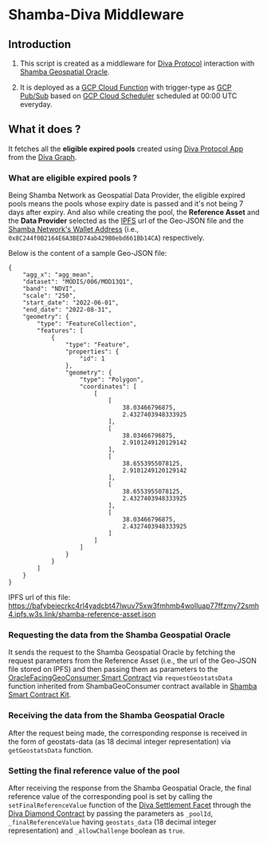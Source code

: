 # Shamba-Diva Middleware

## Introduction

1. This script is created as a middleware for [Diva Protocol](https://www.divaprotocol.io/) interaction with [Shamba Geospatial Oracle](https://shamba.network).

2. It is deployed as a [GCP Cloud Function](https://cloud.google.com/functions) with trigger-type as [GCP Pub/Sub](https://cloud.google.com/functions/docs/calling/pubsub) based on [GCP Cloud Scheduler](https://cloud.google.com/scheduler) scheduled at 00:00 UTC everyday. 

## What it does ?

It fetches all the **eligible expired pools** created using [Diva Protocol App](https://app.diva.finance/) from the [Diva Graph](https://thegraph.com/hosted-service/subgraph/divaprotocol/diva-goerli-new). 

### What are eligible expired pools ?

Being Shamba Network as Geospatial Data Provider, the eligible expired pools means the pools whose expiry date is passed and it's not being 7 days after expiry. And also while creating the pool, the **Reference Asset** and the **Data Provider** selected as the [IPFS](https://web3.storage/) url of the Geo-JSON file and the [Shamba Network's Wallet Address](https://goerli.etherscan.io/address/0x8C244f0B2164E6A3BED74ab429B0ebd661Bb14CA) (i.e., `0x8C244f0B2164E6A3BED74ab429B0ebd661Bb14CA`) respectively. 

Below is the content of a sample Geo-JSON file:

```
{
    "agg_x": "agg_mean",
    "dataset": "MODIS/006/MOD13Q1",
    "band": "NDVI",
    "scale": "250",
    "start_date": "2022-06-01",
    "end_date": "2022-08-31",
    "geometry": {
        "type": "FeatureCollection",
        "features": [
            {
                "type": "Feature",
                "properties": {
                    "id": 1
                },
                "geometry": {
                    "type": "Polygon",
                    "coordinates": [
                        [
                            [
                                38.03466796875,
                                2.4327403948333925
                            ],
                            [
                                38.03466796875,
                                2.9101249120129142
                            ],
                            [
                                38.6553955078125,
                                2.9101249120129142
                            ],
                            [
                                38.6553955078125,
                                2.4327403948333925
                            ],
                            [
                                38.03466796875,
                                2.4327403948333925
                            ]
                        ]
                    ]
                }
            }
        ]
    }
}
```

IPFS url of this file: https://bafybeiecrkc4rl4yadcbt47lwuv75xw3fmhmb4wolluap77ffzmy72smh4.ipfs.w3s.link/shamba-reference-asset.json

### Requesting the data from the Shamba Geospatial Oracle 

It sends the request to the Shamba Geospatial Oracle by fetching the request parameters from the Reference Asset (i.e., the url of the Geo-JSON file stored on IPFS) and then passing them as parameters to the [OracleFacingGeoConsumer Smart Contract](https://goerli.etherscan.io/address/0xd4Ab99248EA3Dd7dC4805733E182052ABDC95152) via `requestGeostatsData` function inherited from ShambaGeoConsumer contract available in [Shamba Smart Contract Kit](https://github.com/shambadynamic/shamba-smartcontractkit).

### Receiving the data from the Shamba Geospatial Oracle 

After the request being made, the corresponding response is received in the form of geostats-data (as 18 decimal integer representation) via `getGeostatsData` function.

### Setting the final reference value of the pool

After receiving the response from the Shamba Geospatial Oracle, the final reference value of the corresponding pool is set by calling the `setFinalReferenceValue` function of the [Diva Settlement Facet](https://goerli.etherscan.io/address/0x92c30A4bA4677F5388Aa270087FAb25660648A1D) through the [Diva Diamond Contract](https://goerli.etherscan.io/address/0x2d941518E0876Fb6042bfCdB403427DC5620b2EC) by passing the parameters as `_poolId`, `_finalReferenceValue` having `geostats_data` (18 decimal integer representation) and `_allowChallenge` boolean as `true`.










